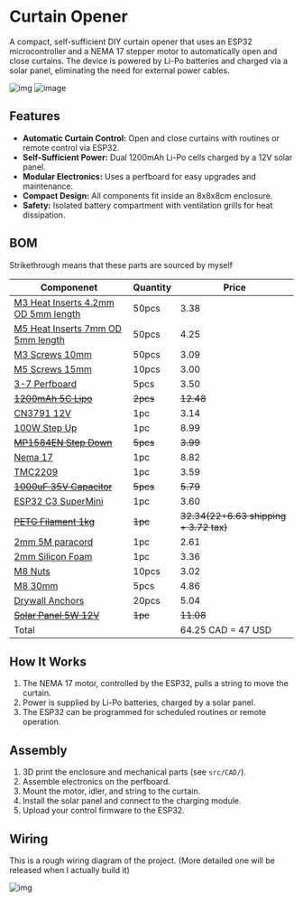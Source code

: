 # Curtain Opener

A compact, self-sufficient DIY curtain opener that uses an ESP32 microcontroller and a NEMA 17 stepper motor to automatically open and close curtains. The device is powered by Li-Po batteries and charged via a solar panel, eliminating the need for external power cables.

![img](https://hc-cdn.hel1.your-objectstorage.com/s/v3/7ce0c410209a9f04f6d95449c5436c2fce793385_image.png)
![image](https://hc-cdn.hel1.your-objectstorage.com/s/v3/574074e39db7d610d1b84c6719b676628c8d1e82_image.png)

## Features

- **Automatic Curtain Control:** Open and close curtains with routines or remote control via ESP32.
- **Self-Sufficient Power:** Dual 1200mAh Li-Po cells charged by a 12V solar panel.
- **Modular Electronics:** Uses a perfboard for easy upgrades and maintenance.
- **Compact Design:** All components fit inside an 8x8x8cm enclosure.
- **Safety:** Isolated battery compartment with ventilation grills for heat dissipation.

## BOM
Strikethrough means that these parts are sourced by myself

| Componenet                                                                                                                                                                                                                                                                                                                                                                                                                                                                                                                                                                                                                | Quantity | Price                                  |
| ------------------------------------------------------------------------------------------------------------------------------------------------------------------------------------------------------------------------------------------------------------------------------------------------------------------------------------------------------------------------------------------------------------------------------------------------------------------------------------------------------------------------------------------------------------------------------------------------------------------------- | -------- | -------------------------------------- |
| [M3 Heat Inserts 4.2mm OD 5mm length](https://www.aliexpress.com/item/1005003582355741.html?spm=a2g0o.detail.0.0.2da34948tZ1FwY&mp=1&pdp_npi=5%40dis%21CAD%21CAD%203.38%21CAD%203.38%21%21CAD%203.38%21%21%21%402101ec1f17509714663162114e9b12%2112000026370649786%21ct%21CA%216156843420%21%211%210&pdp_ext_f=%7B%22cart2PdpParams%22%3A%7B%22pdpBusinessMode%22%3A%22retail%22%7D%7D)                                                                                                                                                                                                                                   | 50pcs    | 3.38                                   |
| [M5 Heat Inserts 7mm OD 5mm length](https://www.aliexpress.com/item/1005003582355741.html?spm=a2g0o.detail.0.0.2da34948tZ1FwY&mp=1&pdp_npi=5%40dis%21CAD%21CAD%203.38%21CAD%203.38%21%21CAD%203.38%21%21%21%402101ec1f17509714663162114e9b12%2112000026370649786%21ct%21CA%216156843420%21%211%210&pdp_ext_f=%7B%22cart2PdpParams%22%3A%7B%22pdpBusinessMode%22%3A%22retail%22%7D%7D)                                                                                                                                                                                                                                     | 50pcs    | 4.25                                   |
| [M3 Screws 10mm](https://www.aliexpress.com/item/32810872544.html?spm=a2g0o.productlist.main.1.1e8c48abwC6AxM&algo_pvid=82696f5e-bbaf-4451-b462-b78ae70de4d3&algo_exp_id=82696f5e-bbaf-4451-b462-b78ae70de4d3-0&pdp_ext_f=%7B%22order%22%3A%2217396%22%2C%22eval%22%3A%221%22%7D&pdp_npi=4%40dis%21CAD%212.06%212.06%21%21%211.47%211.47%21%402101c67a17509722499503087ee8ff%2112000037536050510%21sea%21CA%216156843420%21X&curPageLogUid=N9WSXFMHTi0v&utparam-url=scene%3Asearch%7Cquery_from%3A)                                                                                                                       | 50pcs    | 3.09                                   |
| [M5 Screws 15mm](https://www.aliexpress.com/item/32810872544.html?spm=a2g0o.productlist.main.1.1e8c48abwC6AxM&algo_pvid=82696f5e-bbaf-4451-b462-b78ae70de4d3&algo_exp_id=82696f5e-bbaf-4451-b462-b78ae70de4d3-0&pdp_ext_f=%7B%22order%22%3A%2217396%22%2C%22eval%22%3A%221%22%7D&pdp_npi=4%40dis%21CAD%212.06%212.06%21%21%211.47%211.47%21%402101c67a17509722499503087ee8ff%2112000037536050510%21sea%21CA%216156843420%21X&curPageLogUid=N9WSXFMHTi0v&utparam-url=scene%3Asearch%7Cquery_from%3A)                                                                                                                       | 10pcs    | 3.00                                   |
| [3-7 Perfboard](https://www.aliexpress.com/item/1005006829112244.html?spm=a2g0o.productlist.main.8.738740eejdGLJL&aem_p4p_detail=2025062614135812892801121977060002426792&algo_pvid=f2f674bb-57e1-41c0-876a-f97e183c9ed0&algo_exp_id=f2f674bb-57e1-41c0-876a-f97e183c9ed0-7&pdp_ext_f=%7B%22order%22%3A%221002%22%2C%22eval%22%3A%221%22%7D&pdp_npi=4%40dis%21CAD%214.09%214.09%21%21%2120.90%2120.90%21%402103247017509724385544251e7d27%2112000045973019903%21sea%21CA%216156843420%21X&curPageLogUid=If57FjRqLEWo&utparam-url=scene%3Asearch%7Cquery_from%3A&search_p4p_id=2025062614135812892801121977060002426792_2) | 5pcs     | 3.50                                   |
| ~~[1200mAh 5C Lipo](https://www.aliexpress.com/item/1005006164159317.html?spm=a2g0o.productlist.main.2.4e87UoDNUoDN08&algo_pvid=ff7fd687-5a96-4278-9eaf-b03dbd8152f7&algo_exp_id=ff7fd687-5a96-4278-9eaf-b03dbd8152f7-1&pdp_ext_f=%7B%22order%22%3A%221%22%2C%22eval%22%3A%221%22%7D&pdp_npi=4%40dis%21CAD%2114.34%218.60%21%21%2110.22%216.13%21%402103245417509726962524991e7f81%2112000036063491353%21sea%21CA%216156843420%21X&curPageLogUid=x6ojnJKxSBDx&utparam-url=scene%3Asearch%7Cquery_from%3A#nav-specification)~~                                                                                             | ~~2pcs~~ | ~~12.48~~                              |
| [CN3791 12V](https://www.aliexpress.com/item/1005007355378997.html?spm=a2g0o.productlist.main.1.17dfc94fc94fhh&algo_pvid=e7c3d47e-5c29-42ea-ac8f-96442472f9bd&algo_exp_id=e7c3d47e-5c29-42ea-ac8f-96442472f9bd-0&pdp_ext_f=%7B%22order%22%3A%22547%22%2C%22eval%22%3A%221%22%7D&pdp_npi=4%40dis%21CAD%213.24%213.24%21%21%2116.55%2116.55%21%402101c80217509731046826265e5bd8%2112000040400693768%21sea%21CA%216156843420%21X&curPageLogUid=1fzsZt6gMna7&utparam-url=scene%3Asearch%7Cquery_from%3A)                                                                                                                      | 1pc      | 3.14                                   |
| [100W Step Up](https://www.aliexpress.com/item/1005006096328177.html?spm=a2g0o.productlist.main.2.7229ErsuErsuzC&algo_pvid=9cc40c22-1c0a-4e47-b473-4a76eb576912&algo_exp_id=9cc40c22-1c0a-4e47-b473-4a76eb576912-1&pdp_ext_f=%7B%22order%22%3A%22218%22%2C%22eval%22%3A%221%22%7D&pdp_npi=4%40dis%21CAD%218.99%218.99%21%21%2145.94%2145.94%21%402103010b17509734807835225ed814%2112000035721793452%21sea%21CA%216156843420%21X&curPageLogUid=lCv7xeGrwJzm&utparam-url=scene%3Asearch%7Cquery_from%3A#nav-specification)                                                                                                  | 1pc      | 8.99                                   |
| ~~[MP1584EN Step Down](https://www.aliexpress.com/item/1005005870392716.html?spm=a2g0o.productlist.main.1.3d174e70abprlw&algo_pvid=fecbdf09-e211-45f6-88b5-1159a110737e&algo_exp_id=fecbdf09-e211-45f6-88b5-1159a110737e-0&pdp_ext_f=%7B%22order%22%3A%222479%22%2C%22eval%22%3A%221%22%7D&pdp_npi=4%40dis%21CAD%213.99%213.99%21%21%212.84%212.84%21%402103010b17509742707542285ed807%2112000034645748479%21sea%21CA%216156843420%21X&curPageLogUid=HLpxIz2zQvfD&utparam-url=scene%3Asearch%7Cquery_from%3A#nav-specification)~~                                                                                         | ~~5pcs~~ | ~~3.99~~                               |
| [Nema 17](https://www.aliexpress.com/item/1005003874936862.html?spm=a2g0o.productlist.main.1.77b852bdzP41kp&algo_pvid=a3ad71b9-1277-4775-bc9e-a66d4cb3c1cc&algo_exp_id=a3ad71b9-1277-4775-bc9e-a66d4cb3c1cc-0&pdp_ext_f=%7B%22order%22%3A%222050%22%2C%22eval%22%3A%221%22%7D&pdp_npi=4%40dis%21CAD%218.82%218.82%21%21%216.29%216.29%21%40210318c317509744042282038e1c8f%2112000036219123370%21sea%21CA%216156843420%21X&curPageLogUid=i8LhZy4BOcX3&utparam-url=scene%3Asearch%7Cquery_from%3A)                                                                                                                          | 1pc      | 8.82                                   |
| [TMC2209](https://www.aliexpress.com/item/1005005260961560.html?spm=a2g0o.productlist.main.1.70bf6afbyhYfZ2&algo_pvid=96787b9f-e8a5-40fd-9b95-948b2f2b1a43&algo_exp_id=96787b9f-e8a5-40fd-9b95-948b2f2b1a43-0&pdp_ext_f=%7B%22order%22%3A%22997%22%2C%22eval%22%3A%221%22%7D&pdp_npi=4%40dis%21CAD%213.14%213.14%21%21%212.24%212.24%21%402103277f17509744799551622e7cd7%2112000032397675983%21sea%21CA%216156843420%21X&curPageLogUid=R3jyjGuJ3Vv8&utparam-url=scene%3Asearch%7Cquery_from%3A)                                                                                                                           | 1pc      | 3.59                                   |
| ~~[1000uF 35V Capacitor](https://www.aliexpress.com/item/1005002075527957.html?spm=a2g0o.productlist.main.1.5be550a1WVJM9c&algo_pvid=49427327-8bff-4ac7-80a2-c7c74044122b&algo_exp_id=49427327-8bff-4ac7-80a2-c7c74044122b-0&pdp_ext_f=%7B%22order%22%3A%221343%22%2C%22eval%22%3A%221%22%7D&pdp_npi=4%40dis%21CAD%216.41%216.41%21%21%214.57%214.57%21%402103244417509745426674981ec9db%2112000018654903117%21sea%21CA%216156843420%21X&curPageLogUid=YFzZkXfsxqUV&utparam-url=scene%3Asearch%7Cquery_from%3A)~~                                                                                                         | ~~5pcs~~ | ~~5.79~~                               |
| [ESP32 C3 SuperMini](https://www.aliexpress.com/item/1005007539612437.html?spm=a2g0o.productlist.main.1.1cafpcE3pcE3W1&algo_pvid=d209967d-2b58-43a5-9210-289535202898&algo_exp_id=d209967d-2b58-43a5-9210-289535202898-0&pdp_ext_f=%7B%22order%22%3A%223489%22%2C%22eval%22%3A%221%22%7D&pdp_npi=4%40dis%21CAD%213.60%213.60%21%21%212.57%212.57%21%402103245417509746274584912e7fbe%2112000041210885173%21sea%21CA%216156843420%21X&curPageLogUid=J4OmjcmHLeGX&utparam-url=scene%3Asearch%7Cquery_from%3A)                                                                                                               | 1pc      | 3.60                                   |
| ~~[PETG Filament 1kg](https://www.amazon.ca/gp/product/B0D41Y3WWZ?smid=A2WWHQ25ENKVJ1&th=1)~~                                                                                                                                                                                                                                                                                                                                                                                                                                                                                                                             | ~~1pc~~  | ~~32.34(22+6.63 shipping + 3.72 tax)~~ |
| [2mm 5M paracord](https://www.aliexpress.com/item/1005008515058923.html?spm=a2g0o.productlist.main.1.71d77mMY7mMYbX&algo_pvid=89d3e4f3-718d-4e96-ac5e-e5aeb075ec21&algo_exp_id=89d3e4f3-718d-4e96-ac5e-e5aeb075ec21-0&pdp_ext_f=%7B%22order%22%3A%221818%22%2C%22eval%22%3A%221%22%7D&pdp_npi=4%40dis%21CAD%212.36%212.36%21%21%211.69%211.69%21%402101d9ee17511374955016304e3aa4%2112000045548914916%21sea%21CA%216156843420%21X&curPageLogUid=K6AazZFGhXsV&utparam-url=scene%3Asearch%7Cquery_from%3A)                                                                                                                  | 1pc      | 2.61                                   |
| [2mm Silicon Foam](https://www.aliexpress.com/item/1005006922115651.html?spm=a2g0o.productlist.main.1.3a5b13edq9SjcB&algo_pvid=81febd34-f56c-4203-b1cc-b69634393ffc&algo_exp_id=81febd34-f56c-4203-b1cc-b69634393ffc-0&pdp_ext_f=%7B%22order%22%3A%22560%22%2C%22eval%22%3A%221%22%7D&pdp_npi=4%40dis%21CAD%216.73%216.73%21%21%214.82%214.82%21%40210318ec17511375801223275ea690%2112000039495180613%21sea%21CA%216156843420%21X&curPageLogUid=aeBTp4O1X7D4&utparam-url=scene%3Asearch%7Cquery_from%3A)                                                                                                                  | 1pc      | 3.36                                   |
| [M8 Nuts](https://www.aliexpress.com/item/1005007593861199.html?spm=a2g0o.productlist.main.2.272110bexc3xTc&algo_pvid=37ed0cd3-934b-440d-8702-5bd7083b0ddd&algo_exp_id=37ed0cd3-934b-440d-8702-5bd7083b0ddd-1&pdp_ext_f=%7B%22order%22%3A%2211465%22%2C%22eval%22%3A%221%22%7D&pdp_npi=4%40dis%21CAD%212.31%212.18%21%21%2111.88%2111.23%21%40210318e817511386018992903e769a%2112000041426239341%21sea%21CA%216156843420%21X&curPageLogUid=LKWRHbT6ht72&utparam-url=scene%3Asearch%7Cquery_from%3A)                                                                                                                       | 10pcs    | 3.02                                   |
| [M8 30mm](https://www.aliexpress.com/item/32810872544.html?spm=a2g0o.productlist.main.1.56f162bcnv5FQp&algo_pvid=a6abbfa0-71b5-41ee-9fab-a2789f22eb91&algo_exp_id=a6abbfa0-71b5-41ee-9fab-a2789f22eb91-0&pdp_ext_f=%7B%22order%22%3A%2217374%22%2C%22eval%22%3A%221%22%7D&pdp_npi=4%40dis%21CAD%212.05%212.05%21%21%211.47%211.47%21%402101e9ec17511385797262006e861c%2112000037536050510%21sea%21CA%216156843420%21X&curPageLogUid=5j7s8CteE4qs&utparam-url=scene%3Asearch%7Cquery_from%3A)                                                                                                                              | 5pcs     | 4.86                                   |
| [Drywall Anchors](https://www.aliexpress.com/item/1005008142460681.html?spm=a2g0o.productlist.main.2.53851158JJTcqs&algo_pvid=74cae42b-bcb5-4e9e-b083-d4a999bc7bc4&algo_exp_id=74cae42b-bcb5-4e9e-b083-d4a999bc7bc4-1&pdp_ext_f=%7B%22order%22%3A%22268%22%2C%22eval%22%3A%221%22%7D&pdp_npi=4%40dis%21CAD%213.43%213.43%21%21%212.46%212.46%21%402103247017511390921197327ec511%2112000043967761891%21sea%21CA%216156843420%21X&curPageLogUid=2lCp2GN6xkrd&utparam-url=scene%3Asearch%7Cquery_from%3A)                                                                                                                   | 20pcs    | 5.04                                   |
| ~~[Solar Panel 5W 12V](https://www.aliexpress.com/item/1005007699379585.html?spm=a2g0o.productlist.main.16.1c363043mvIxcl&algo_pvid=d41d74da-5463-49c5-baf4-9a72e1a2ff23&algo_exp_id=d41d74da-5463-49c5-baf4-9a72e1a2ff23-51&pdp_ext_f=%7B%22order%22%3A%22179%22%2C%22eval%22%3A%221%22%7D&pdp_npi=4%40dis%21CAD%2124.31%218.51%21%21%21124.88%2143.72%21%402103244b17511410321514992e0655%2112000041904082490%21sea%21CA%216156843420%21X&curPageLogUid=A0Ka7MI3AJv8&utparam-url=scene%3Asearch%7Cquery_from%3A#nav-specification)~~                                                                                    | ~~1pc~~  | ~~11.08~~                              |
| Total                                                                                                                                                                                                                                                                                                                                                                                                                                                                                                                                                                                                                     |          | 64.25 CAD = 47 USD                     |

## How It Works

1. The NEMA 17 motor, controlled by the ESP32, pulls a string to move the curtain.
2. Power is supplied by Li-Po batteries, charged by a solar panel.
3. The ESP32 can be programmed for scheduled routines or remote operation.

## Assembly

1. 3D print the enclosure and mechanical parts (see `src/CAD/`).
2. Assemble electronics on the perfboard.
3. Mount the motor, idler, and string to the curtain.
4. Install the solar panel and connect to the charging module.
5. Upload your control firmware to the ESP32.

## Wiring

This is a rough wiring diagram of the project. (More detailed one will be released when I actually build it)

![img](https://hc-cdn.hel1.your-objectstorage.com/s/v3/fb45de9de3ca4f33184c879b21a519c5208f83f0_image.png)


